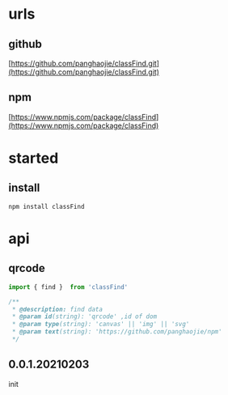 # urls
## github
[https://github.com/panghaojie/classFind.git](https://github.com/panghaojie/classFind.git)

## npm
[https://www.npmjs.com/package/classFind](https://www.npmjs.com/package/classFind)

# started
## install
```
npm install classFind
```

# api
## qrcode
```javascript
import { find }  from 'classFind'

/**
 * @description: find data
 * @param id(string): 'qrcode' ,id of dom
 * @param type(string): 'canvas' || 'img' || 'svg'
 * @param text(string): 'https://github.com/panghaojie/npm'
 */

```
## 0.0.1.20210203
init
